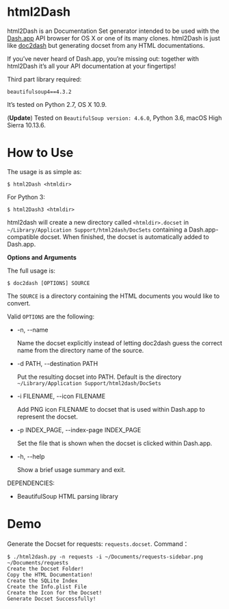 # html2Dash

html2Dash is an Documentation Set generator intended to be used with the [Dash.app](http://kapeli.com/dash/) API browser for OS X or one of its many clones. html2Dash is just like [doc2dash](https://github.com/hynek/doc2dash) but generating docset from any HTML documentations.

If you’ve never heard of Dash.app, you’re missing out: together with html2Dash it’s all your API documentation at your fingertips!

Third part library required:
   
    beautifulsoup4==4.3.2

It’s tested on Python 2.7, OS X 10.9.

(**Update**) Tested on `BeautifulSoup version: 4.6.0`, Python 3.6, macOS High Sierra 10.13.6.

# How to Use

The usage is as simple as:

	$ html2Dash <htmldir>
	
For Python 3:

	$ html2Dash3 <htmldir>

html2dash will create a new directory called `<htmldir>.docset` in `~/Library/Application Support/html2dash/DocSets` containing a Dash.app-compatible docset. When finished, the docset is automatically added to Dash.app.

**Options and Arguments**

The full usage is:

	$ doc2dash [OPTIONS] SOURCE  

The `SOURCE` is a directory containing the HTML documents you would like to convert.

Valid `OPTIONS` are the following:

* -n, --name  

	Name the docset explicitly instead of letting doc2dash guess the correct name from the directory name of the source.

* -d PATH, --destination PATH  

	Put the resulting docset into PATH. Default is the directory `~/Library/Application Support/html2dash/DocSets` 

* -i FILENAME, --icon FILENAME

	Add PNG icon FILENAME to docset that is used within Dash.app to represent the docset.
	
* -p INDEX_PAGE, --index-page INDEX_PAGE
	
	Set the file that is shown when the docset is clicked within Dash.app.
	
* -h, --help

	Show a brief usage summary and exit.

DEPENDENCIES:  
	
* BeautifulSoup HTML parsing library

# Demo

Generate the Docset for requests: `requests.docset`. Command：

    $ ./html2dash.py -n requests -i ~/Documents/requests-sidebar.png ~/Documents/requests  
    Create the Docset Folder!  
    Copy the HTML Documentation!  
    Create the SQLite Index    
    Create the Info.plist File  
    Create the Icon for the Docset!  
    Generate Docset Successfully!  


